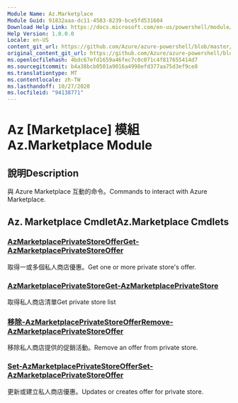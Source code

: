 ```yaml
---
Module Name: Az.Marketplace
Module Guid: 91832aaa-dc11-4583-8239-bce5fd531604
Download Help Link: https://docs.microsoft.com/en-us/powershell/module/az.marketplace
Help Version: 1.0.0.0
Locale: en-US
content_git_url: https://github.com/Azure/azure-powershell/blob/master/src/Marketplace/Marketplace/help/Az.Marketplace.md
original_content_git_url: https://github.com/Azure/azure-powershell/blob/master/src/Marketplace/Marketplace/help/Az.Marketplace.md
ms.openlocfilehash: 4bdc67efd1659a46fec7c0c071c4f817655414d7
ms.sourcegitcommit: b4a38bcb0501a9016a4998efd377aa75d3ef9ce8
ms.translationtype: MT
ms.contentlocale: zh-TW
ms.lasthandoff: 10/27/2020
ms.locfileid: "94138771"
---
```

# <span data-ttu-id="e8643-101">Az [Marketplace] 模組</span><span class="sxs-lookup"><span data-stu-id="e8643-101">Az.Marketplace Module</span></span>
## <span data-ttu-id="e8643-102">說明</span><span class="sxs-lookup"><span data-stu-id="e8643-102">Description</span></span>
<span data-ttu-id="e8643-103">與 Azure Marketplace 互動的命令。</span><span class="sxs-lookup"><span data-stu-id="e8643-103">Commands to interact with Azure Marketplace.</span></span>

## <span data-ttu-id="e8643-104">Az. Marketplace Cmdlet</span><span class="sxs-lookup"><span data-stu-id="e8643-104">Az.Marketplace Cmdlets</span></span>
### [<span data-ttu-id="e8643-105">AzMarketplacePrivateStoreOffer</span><span class="sxs-lookup"><span data-stu-id="e8643-105">Get-AzMarketplacePrivateStoreOffer</span></span>](Get-AzMarketplacePrivateStoreOffer.md)
<span data-ttu-id="e8643-106">取得一或多個私人商店優惠。</span><span class="sxs-lookup"><span data-stu-id="e8643-106">Get one or more private store's offer.</span></span>

### [<span data-ttu-id="e8643-107">AzMarketplacePrivateStore</span><span class="sxs-lookup"><span data-stu-id="e8643-107">Get-AzMarketplacePrivateStore</span></span>](Get-AzMarketplacePrivateStore.md)
<span data-ttu-id="e8643-108">取得私人商店清單</span><span class="sxs-lookup"><span data-stu-id="e8643-108">Get private store list</span></span>

### [<span data-ttu-id="e8643-109">移除-AzMarketplacePrivateStoreOffer</span><span class="sxs-lookup"><span data-stu-id="e8643-109">Remove-AzMarketplacePrivateStoreOffer</span></span>](Remove-AzMarketplacePrivateStoreOffer.md)
<span data-ttu-id="e8643-110">移除私人商店提供的促銷活動。</span><span class="sxs-lookup"><span data-stu-id="e8643-110">Remove an offer from private store.</span></span>

### [<span data-ttu-id="e8643-111">Set-AzMarketplacePrivateStoreOffer</span><span class="sxs-lookup"><span data-stu-id="e8643-111">Set-AzMarketplacePrivateStoreOffer</span></span>](Set-AzMarketplacePrivateStoreOffer.md)
<span data-ttu-id="e8643-112">更新或建立私人商店優惠。</span><span class="sxs-lookup"><span data-stu-id="e8643-112">Updates or creates offer for private store.</span></span>

